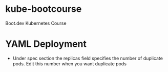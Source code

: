 # kube-bootcourse
Boot.dev Kubernetes Course

# YAML Deployment
- Under spec section the replicas field specifies the number of duplicate pods. Edit this number when you want duplicate pods

